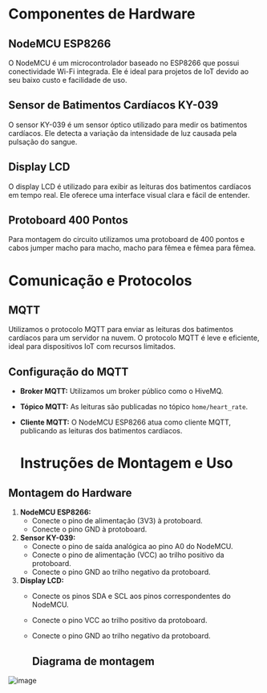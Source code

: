 # Componentes de Hardware

## NodeMCU ESP8266
O NodeMCU é um microcontrolador baseado no ESP8266 que possui conectividade Wi-Fi integrada. Ele é ideal para projetos de IoT devido ao seu baixo custo e facilidade de uso.

## Sensor de Batimentos Cardíacos KY-039
O sensor KY-039 é um sensor óptico utilizado para medir os batimentos cardíacos. Ele detecta a variação da intensidade de luz causada pela pulsação do sangue.

## Display LCD
O display LCD é utilizado para exibir as leituras dos batimentos cardíacos em tempo real. Ele oferece uma interface visual clara e fácil de entender.

## Protoboard 400 Pontos
Para montagem do circuito utilizamos uma protoboard de 400 pontos e cabos jumper macho para macho, macho para fêmea e fêmea para fêmea.

# Comunicação e Protocolos

## MQTT
Utilizamos o protocolo MQTT para enviar as leituras dos batimentos cardíacos para um servidor na nuvem. O protocolo MQTT é leve e eficiente, ideal para dispositivos IoT com recursos limitados.

## Configuração do MQTT
- **Broker MQTT:** Utilizamos um broker público como o HiveMQ.
- **Tópico MQTT:** As leituras são publicadas no tópico `home/heart_rate`.
- **Cliente MQTT:** O NodeMCU ESP8266 atua como cliente MQTT, publicando as leituras dos batimentos cardíacos.

  # Instruções de Montagem e Uso

## Montagem do Hardware
1. **NodeMCU ESP8266:**
   - Conecte o pino de alimentação (3V3) à protoboard.
   - Conecte o pino GND à protoboard.
2. **Sensor KY-039:**
   - Conecte o pino de saída analógica ao pino A0 do NodeMCU.
   - Conecte o pino de alimentação (VCC) ao trilho positivo da protoboard.
   - Conecte o pino GND ao trilho negativo da protoboard.
3. **Display LCD:**
   - Conecte os pinos SDA e SCL aos pinos correspondentes do NodeMCU.
   - Conecte o pino VCC ao trilho positivo da protoboard.
   - Conecte o pino GND ao trilho negativo da protoboard.
  
     ## Diagrama de montagem
![image](https://github.com/Susane-Souza/Monitor-Cardiaco/assets/160166243/a7c67144-4c35-4b9b-9682-760327ab5a12)


